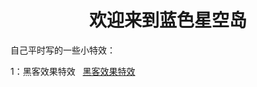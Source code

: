 <h1 style="text-align:center;">欢迎来到蓝色星空岛</h1>

自己平时写的一些小特效：

  1：黑客效果特效   <a href="../effects/黑客效果特效.html" target="_blank">黑客效果特效</a>
